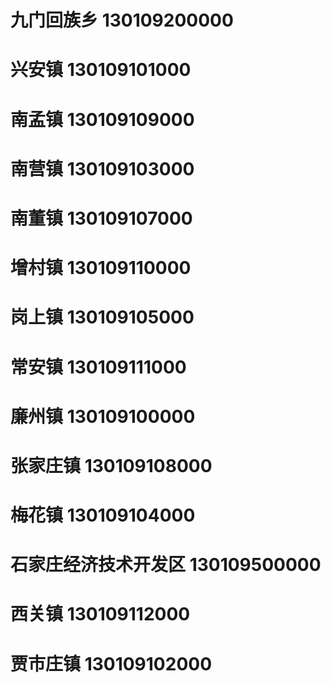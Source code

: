 # 九门回族乡 130109200000
# 兴安镇 130109101000
# 南孟镇 130109109000
# 南营镇 130109103000
# 南董镇 130109107000
# 增村镇 130109110000
# 岗上镇 130109105000
# 常安镇 130109111000
# 廉州镇 130109100000
# 张家庄镇 130109108000
# 梅花镇 130109104000
# 石家庄经济技术开发区 130109500000
# 西关镇 130109112000
# 贾市庄镇 130109102000
